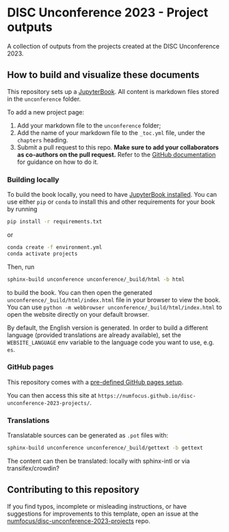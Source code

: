 # DISC Unconference 2023 - Project outputs
A collection of outputs from the projects created at the DISC Unconference 2023.

## How to build and visualize these documents

This repository sets up a [JupyterBook](https://jupyterbook.org/en/stable/start/your-first-book.html). All content is markdown files stored in the `unconference` folder.

To add a new project page:

1. Add your markdown file to the `unconference` folder;
2. Add the name of your markdown file to the `_toc.yml` file, under the `chapters` heading.
3. Submit a pull request to this repo. **Make sure to add your collaborators as co-authors on the pull request.** Refer to the [GitHub documentation](https://docs.github.com/pt/pull-requests/committing-changes-to-your-project/creating-and-editing-commits/creating-a-commit-with-multiple-authors) for guidance on how to do it.

### Building locally

To build the book locally, you need to have [JupyterBook installed](https://jupyterbook.org/en/stable/install.html). You can use either `pip` or `conda` to install this and other requirements for your book by running

```bash
pip install -r requirements.txt
```

or

```bash
conda create -f environment.yml
conda activate projects
```

Then, run

```bash
sphinx-build unconference unconference/_build/html -b html
```

to build the book. You can then open the generated `unconference/_build/html/index.html` file in your browser to view the book. You can use `python -m webbrowser unconference/_build/html/index.html` to open the website directly on your default browser.

By default, the English version is generated. In order to build a different language
(provided translations are already available), set the `WEBSITE_LANGUAGE` env variable
to the language code you want to use, e.g. `es`.

### GitHub pages

This repository comes with a [pre-defined GitHub pages setup](https://github.com/melissawm/disc-unconference-project/blob/main/.github/workflows/pages.yml).

You can then access this site at `https://numfocus.github.io/disc-unconference-2023-projects/`.

### Translations

Translatable sources can be generated as `.pot` files with:

```bash
sphinx-build unconference unconference/_build/gettext -b gettext
```

The content can then be translated: locally with sphinx-intl or via transifex/crowdin?

## Contributing to this repository

If you find typos, incomplete or misleading instructions, or have suggestions for improvements to this template, open an issue at the [numfocus/disc-unconference-2023-projects](https://github.com/numfocus/disc-unconference-2023-projects) repo.
